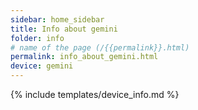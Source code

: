 ```yaml
---
sidebar: home_sidebar
title: Info about gemini
folder: info
# name of the page (/{{permalink}}.html)
permalink: info_about_gemini.html
device: gemini
---
```

{% include templates/device_info.md %}
